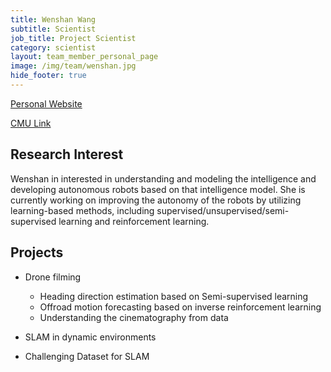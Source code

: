 ```yaml
---
title: Wenshan Wang
subtitle: Scientist
job_title: Project Scientist
category: scientist
layout: team_member_personal_page
image: /img/team/wenshan.jpg
hide_footer: true
---
```


[Personal Website](http://www.wangwenshan.com)

[CMU Link](https://www.ri.cmu.edu/ri-people/wenshan-wang/)

## Research Interest

Wenshan in interested in understanding and modeling the intelligence and developing autonomous robots based on that intelligence model. She is currently working on improving the autonomy of the robots by utilizing learning-based methods, including supervised/unsupervised/semi-supervised learning and reinforcement learning. 

## Projects

* Drone filming
  - Heading direction estimation based on Semi-supervised learning 
  - Offroad motion forecasting based on inverse reinforcement learning
  - Understanding the cinematography from data

* SLAM in dynamic environments

* Challenging Dataset for SLAM 
